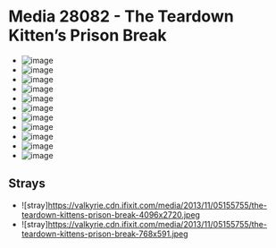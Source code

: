 # Media 28082 - The Teardown Kitten&#8217;s Prison Break

- ![image](https://valkyrie.cdn.ifixit.com/media/2013/11/05155755/the-teardown-kittens-prison-break-scaled.jpeg)
- ![image](https://valkyrie.cdn.ifixit.com/media/2013/11/05155755/the-teardown-kittens-prison-break-150x150.jpeg)
- ![image](https://valkyrie.cdn.ifixit.com/media/2013/11/05155755/the-teardown-kittens-prison-break-1536x1020.jpeg)
- ![image](https://valkyrie.cdn.ifixit.com/media/2013/11/05155755/the-teardown-kittens-prison-break-2048x1360.jpeg)
- ![image](https://valkyrie.cdn.ifixit.com/media/2013/11/05155755/the-teardown-kittens-prison-break-1355x900.jpeg)
- ![image](https://valkyrie.cdn.ifixit.com/media/2013/11/05155755/the-teardown-kittens-prison-break-300x200.jpeg)
- ![image](https://valkyrie.cdn.ifixit.com/media/2013/11/05155755/the-teardown-kittens-prison-break-600x400.jpeg)
- ![image](https://valkyrie.cdn.ifixit.com/media/2013/11/05155755/the-teardown-kittens-prison-break-1200x800.jpeg)
- ![image](https://valkyrie.cdn.ifixit.com/media/2013/11/05155755/the-teardown-kittens-prison-break-768x512.jpeg)
- ![image](https://valkyrie.cdn.ifixit.com/media/2013/11/05155755/the-teardown-kittens-prison-break-324x216.jpeg)
- ![image](https://valkyrie.cdn.ifixit.com/media/2013/11/05155755/the-teardown-kittens-prison-break-450x300.jpeg)

## Strays
- ![stray]https://valkyrie.cdn.ifixit.com/media/2013/11/05155755/the-teardown-kittens-prison-break-4096x2720.jpeg
- ![stray]https://valkyrie.cdn.ifixit.com/media/2013/11/05155755/the-teardown-kittens-prison-break-768x591.jpeg